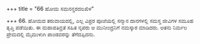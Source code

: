 +++
title = "66 ಹೋಮ ಸಮನನ್ತರದಲಖಿಳ"

+++
66. ಹೋಮದ ತರುವಾಯದಲ್ಲಿ, ಎಲ್ಲ ವಿಪ್ರರ ಪೂಜೆಯಲ್ಲಿ ಸನ್ಮಾನ ದಾನಗಳಲ್ಲಿ ಸಮಸ್ತ ಜೀವಿಗಳ ಸಮೂಹ ತೃಪ್ತಿ ಪಡೆಯಿತು. ಈ ಮಹಾಪತಿವ್ರತೆ ಸಹಿತ ನೃಪರು ಆ ಮುನೀಂದ್ರನಿಗೆ ನಮಸ್ಕಾರ ಮಾಡಿದರು. ಆತನು ನಿರ್ಮಲ ಪ್ರೇಮದಲ್ಲಿ ಮೈಮುಳುಗಿ ಪಾಂಡವರನ್ನು ತೆಗೆದಪ್ಪಿದನು.